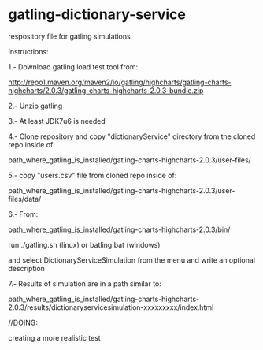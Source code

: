 gatling-dictionary-service
==========================

respository file for gatling simulations

Instructions:

1.- Download gatling load test tool from: 

  http://repo1.maven.org/maven2/io/gatling/highcharts/gatling-charts-highcharts/2.0.3/gatling-charts-highcharts-2.0.3-bundle.zip
  
2.- Unzip gatling

3.- At least JDK7u6 is needed

4.- Clone repository and copy "dictionaryService" directory from the cloned repo inside of:
  
  path_where_gatling_is_installed/gatling-charts-highcharts-2.0.3/user-files/

5.- copy "users.csv" file from cloned repo inside of:

  path_where_gatling_is_installed/gatling-charts-highcharts-2.0.3/user-files/data/

6.- From:

  path_where_gatling_is_installed/gatling-charts-highcharts-2.0.3/bin/

  run ./gatling.sh (linux) or batling.bat (windows)

  and select DictionaryServiceSimulation from the menu and write an optional description
  
7.- Results of simulation are in a path similar to:

 path_where_gatling_is_installed/gatling-charts-highcharts-2.0.3/results/dictionaryservicesimulation-xxxxxxxxx/index.html

//DOING:

creating a more realistic test
